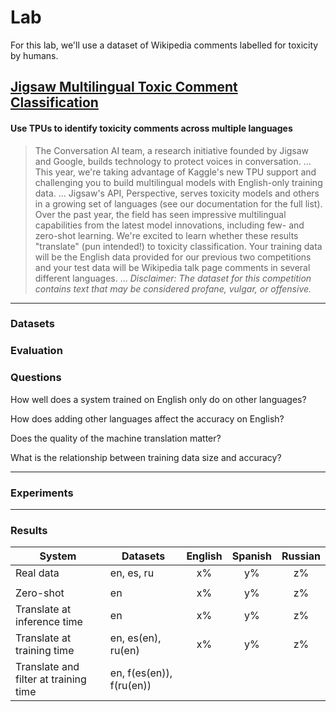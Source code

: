 # Lab 

For this lab, we'll use a dataset of Wikipedia comments labelled for toxicity by humans.

## [Jigsaw Multilingual Toxic Comment Classification](https://www.kaggle.com/c/jigsaw-multilingual-toxic-comment-classification/data?select=test.csv)
#### Use TPUs to identify toxicity comments across multiple languages

> The Conversation AI team, a research initiative founded by Jigsaw and Google, builds technology to protect voices in conversation.
> ...
> This year, we're taking advantage of Kaggle's new TPU support and challenging you to build multilingual models with English-only training data.
> ...
> Jigsaw's API, Perspective, serves toxicity models and others in a growing set of languages (see our documentation for the full list). Over the past year, the field has seen impressive multilingual capabilities from the latest model innovations, including few- and zero-shot learning. We're excited to learn whether these results "translate" (pun intended!) to toxicity classification. Your training data will be the English data provided for our previous two competitions and your test data will be Wikipedia talk page comments in several different languages.
> ...
> *Disclaimer: The dataset for this competition contains text that may be considered profane, vulgar, or offensive.*


---

### Datasets


### Evaluation


### Questions

How well does a system trained on English only do on other languages?

How does adding other languages affect the accuracy on English?

Does the quality of the machine translation matter?

What is the relationship between training data size and accuracy?

---

### Experiments

<Colab notebook>

---

### Results

| System                                | Datasets                 | English | Spanish | Russian |
|---------------------------------------|--------------------------|:-------:|:-------:|:-------:|
| Real data                             | en, es, ru               |    x%   |    y%   |    z%   |
|                                       |                          |         |         |         |
| Zero-shot                             | en                       |    x%   |    y%   |    z%   |
| Translate at inference time           | en                       |    x%   |    y%   |    z%   |
| Translate at training time            | en, es(en), ru(en)       |    x%   |    y%   |    z%   |
| Translate and filter at training time | en, f(es(en)), f(ru(en)) |         |         |         |



